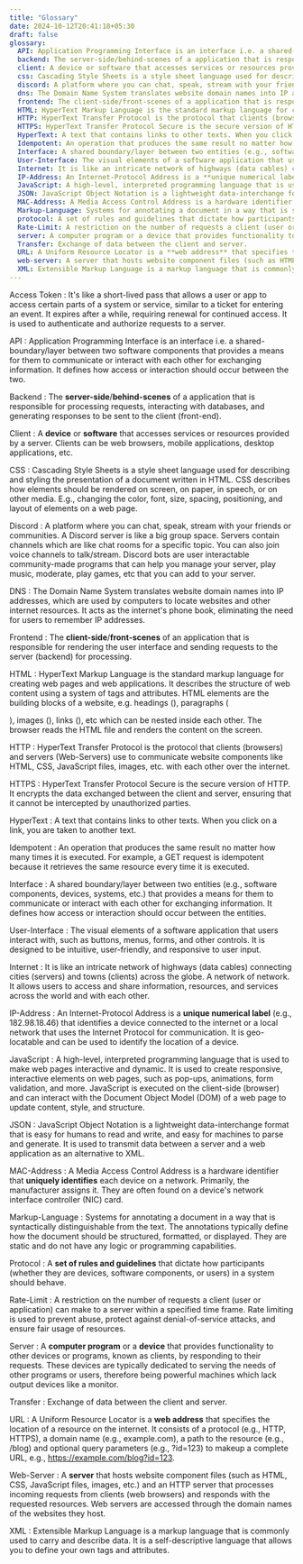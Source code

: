 ```yaml
---
title: "Glossary"
date: 2024-10-12T20:41:18+05:30
draft: false
glossary:
  API: Application Programming Interface is an interface i.e. a shared-boundary/layer between two software components that provides a means for them to communicate or interact with each other for exchanging information. It defines how access or interaction should occur between the two.
  backend: The server-side/behind-scenes of a application that is responsible for processing requests, interacting with databases, and generating responses to be sent to the client (front-end).
  client: A device or software that accesses services or resources provided by a server. Clients can be web browsers, mobile applications, desktop applications, etc.
  css: Cascading Style Sheets is a style sheet language used for describing and styling the presentation of a document written in HTML. CSS describes how elements should be rendered on screen, on paper, in speech, or on other media. E.g., changing the color, font, size, spacing, positioning, and layout of elements on a web page.
  discord: A platform where you can chat, speak, stream with your friends or communities. A Discord server is like a big group space. Servers contain channels which are like chat rooms for a specific topic. You can also join voice channels to talk/stream. Discord bots are user interactable community-made programs that can help you manage your server, play music, moderate, play games, etc that you can add to your server.
  dns: The Domain Name System translates website domain names into IP addresses, which are used by computers to locate websites and other internet resources. It acts as the internet's phone book, eliminating the need for users to remember IP addresses.
  frontend: The client-side/front-scenes of a application that is responsible for rendering the user interface and sending requests to the server (backend) for processing.
  HTML: HyperText Markup Language is the standard markup language for creating web pages and web applications. It describes   the structure of web content using a system of tags and attributes. HTML elements are the building blocks of a website, e.g.   headings (<h1-6/>), paragraphs (<p/>), images (<img>), links (<a/>), etc which can be nested inside each other. The browser   reads the HTML file and renders the content on the screen.
  HTTP: HyperText Transfer Protocol is the protocol that clients (browsers) and servers (Web-Servers) use to communicate   website components like HTML, CSS, JavaScript files, images, etc. with each other over the internet.
  HTTPS: HyperText Transfer Protocol Secure is the secure version of HTTP. It encrypts the data exchanged between the client   and server, ensuring that it cannot be intercepted by unauthorized parties.
  HyperText: A text that contains links to other texts. When you click on a link, you are taken to another text.
  Idempotent: An operation that produces the same result no matter how many times it is executed. For example, a GET request is idempotent because it retrieves the same resource every time it is executed.
  Interface: A shared boundary/layer between two entities (e.g., software components, devices, systems, etc.) that provides a means for them to communicate or interact with each other for exchanging information. It defines how access or interaction should occur between the entities.
  User-Interface: The visual elements of a software application that users interact with, such as buttons, menus, forms, and other controls. It is designed to be intuitive, user-friendly, and responsive to user input.
  Internet: It is like an intricate network of highways (data cables) connecting cities (servers) and towns (clients) across the globe. A network of network. It allows users to access and share information, resources, and services across the world and with each other.
  IP-Address: An Internet-Protocol Address is a **unique numerical label** (e.g., 182.98.18.46) that identifies a device   connected to the internet or a local network that uses the Internet Protocol for communication. It is geo-locatable and can   be used to identify the location of a device.
  JavaScript: A high-level, interpreted programming language that is used to make web pages interactive and dynamic. It is   used to create responsive, interactive elements on web pages, such as pop-ups, animations, form validation, and more.   JavaScript is executed on the client-side (browser) and can interact with the Document Object Model (DOM) of a web page to   update content, style, and structure.
  JSON: JavaScript Object Notation is a lightweight data-interchange format that is easy for humans to read and write, and   easy for machines to parse and generate. It is used to transmit data between a server and a web application as an   alternative to XML.
  MAC-Address: A Media Access Control Address is a hardware identifier that **uniquely identifies** each device on a network.   Primarily, the manufacturer assigns it. They are often found on a device's network interface controller (NIC) card.
  Markup-Language: Systems for annotating a document in a way that is syntactically distinguishable from the text. The annotations typically define how the document should be structured, formatted, or displayed. They are static and do not have any logic or programming capabilities.
  protocol: A set of rules and guidelines that dictate how participants (whether they are devices, software components, or users) in a system should behave.
  Rate-Limit: A restriction on the number of requests a client (user or application) can make to a server within a specified time frame. Rate limiting is used to prevent abuse, protect against denial-of-service attacks, and ensure fair usage of resources.
  server: A computer program or a device that provides functionality to other devices or programs, known as clients, by responding to their requests. These devices are typically dedicated to serving the needs of other programs or users, therefore being powerful machines which lack output devices like a monitor.
  Transfer: Exchange of data between the client and server.
  URL: A Uniform Resource Locator is a **web address** that specifies the location of a resource on the internet. It consists   of a protocol (e.g., HTTP, HTTPS), a domain name (e.g., example.com), a path to the resource (e.g., /blog) and optional   query parameters (e.g., ?id=123) to makeup a complete URL, e.g., https://example.com/blog?id=123.
  web-server: A server that hosts website component files (such as HTML, CSS, JavaScript files, images, etc.) and an HTTP server that processes incoming requests from clients (web browsers) and responds with the requested resources. Web servers are accessed through the domain names of the websites they host.
  XML: Extensible Markup Language is a markup language that is commonly used to carry and describe data. It is a self-descriptive language that allows you to define your own tags and attributes.
---
```


Access Token
:   It's like a short-lived pass that allows a user or app to access certain parts of a system or service, similar to a ticket for entering an event. It expires after a while, requiring renewal for continued access. It is used to authenticate and authorize requests to a server.

API
:  Application Programming Interface is an interface i.e. a shared-boundary/layer between two software components that provides a means for them to communicate or interact with each other for exchanging information. It defines how access or interaction should occur between the two.

Backend
:   The **server-side**/**behind-scenes** of a application that is responsible for processing requests, interacting with databases, and generating responses to be sent to the client (front-end).

Client
:   A **device** or **software** that accesses services or resources provided by a server. Clients can be web browsers, mobile applications, desktop applications, etc.

CSS
:   Cascading Style Sheets is a style sheet language used for describing and styling the presentation of a document written in HTML. CSS describes how elements should be rendered on screen, on paper, in speech, or on other media. E.g., changing the color, font, size, spacing, positioning, and layout of elements on a web page.

Discord
:   A platform where you can chat, speak, stream with your friends or communities. A Discord server is like a big group space. Servers contain channels which are like chat rooms for a specific topic. You can also join voice channels to talk/stream. Discord bots are user interactable community-made programs that can help you manage your server, play music, moderate, play games, etc that you can add to your server.

DNS
:   The Domain Name System translates website domain names into IP addresses, which are used by computers to locate websites and other internet resources. It acts as the internet's phone book, eliminating the need for users to remember IP addresses.

Frontend
:   The **client-side**/**front-scenes** of an application that is responsible for rendering the user interface and sending requests to the server (backend) for processing.

HTML
:   HyperText Markup Language is the standard markup language for creating web pages and web applications. It describes the structure of web content using a system of tags and attributes. HTML elements are the building blocks of a website, e.g. headings (<h1-6/>), paragraphs (<p/>), images (<img>), links (<a/>), etc which can be nested inside each other. The browser reads the HTML file and renders the content on the screen.

HTTP
:   HyperText Transfer Protocol is the protocol that clients (browsers) and servers (Web-Servers) use to communicate website components like HTML, CSS, JavaScript files, images, etc. with each other over the internet.

HTTPS
:   HyperText Transfer Protocol Secure is the secure version of HTTP. It encrypts the data exchanged between the client and server, ensuring that it cannot be intercepted by unauthorized parties.

HyperText
:   A text that contains links to other texts. When you click on a link, you are taken to another text.

Idempotent
:   An operation that produces the same result no matter how many times it is executed. For example, a GET request is idempotent because it retrieves the same resource every time it is executed.

Interface
:   A shared boundary/layer between two entities (e.g., software components, devices, systems, etc.) that provides a means for them to communicate or interact with each other for exchanging information. It defines how access or interaction should occur between the entities.

User-Interface
:   The visual elements of a software application that users interact with, such as buttons, menus, forms, and other controls. It is designed to be intuitive, user-friendly, and responsive to user input.

Internet
:   It is like an intricate network of highways (data cables) connecting cities (servers) and towns (clients) across the globe. A network of network. It allows users to access and share information, resources, and services across the world and with each other.

IP-Address
:   An Internet-Protocol Address is a **unique numerical label** (e.g., 182.98.18.46) that identifies a device connected to the internet or a local network that uses the Internet Protocol for communication. It is geo-locatable and can be used to identify the location of a device.

JavaScript
:   A high-level, interpreted programming language that is used to make web pages interactive and dynamic. It is used to create responsive, interactive elements on web pages, such as pop-ups, animations, form validation, and more. JavaScript is executed on the client-side (browser) and can interact with the Document Object Model (DOM) of a web page to update content, style, and structure.

JSON
:   JavaScript Object Notation is a lightweight data-interchange format that is easy for humans to read and write, and easy for machines to parse and generate. It is used to transmit data between a server and a web application as an alternative to XML.

MAC-Address
:   A Media Access Control Address is a hardware identifier that **uniquely identifies** each device on a network. Primarily, the manufacturer assigns it. They are often found on a device's network interface controller (NIC) card.

Markup-Language
:   Systems for annotating a document in a way that is syntactically distinguishable from the text. The annotations typically define how the document should be structured, formatted, or displayed. They are static and do not have any logic or programming capabilities.

Protocol
:   A **set of rules and guidelines** that dictate how participants (whether they are devices, software components, or users) in a system should behave.

Rate-Limit
:   A restriction on the number of requests a client (user or application) can make to a server within a specified time frame. Rate limiting is used to prevent abuse, protect against denial-of-service attacks, and ensure fair usage of resources.

Server
:  A **computer program** or a **device** that provides functionality to other devices or programs, known as clients, by responding to their requests. These devices are typically dedicated to serving the needs of other programs or users, therefore being powerful machines which lack output devices like a monitor.

Transfer
:   Exchange of data between the client and server.

URL
:   A Uniform Resource Locator is a **web address** that specifies the location of a resource on the internet. It consists of a protocol (e.g., HTTP, HTTPS), a domain name (e.g., example.com), a path to the resource (e.g., /blog) and optional query parameters (e.g., ?id=123) to makeup a complete URL, e.g., https://example.com/blog?id=123.

Web-Server
:   A **server** that hosts website component files (such as HTML, CSS, JavaScript files, images, etc.) and an HTTP server that processes incoming requests from clients (web browsers) and responds with the requested resources. Web servers are accessed through the domain names of the websites they host.

XML
:   Extensible Markup Language is a markup language that is commonly used to carry and describe data. It is a self-descriptive language that allows you to define your own tags and attributes.